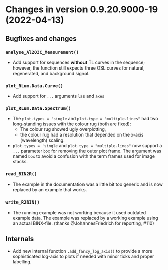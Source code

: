 




<!-- NEWS.md was auto-generated by NEWS.Rmd. Please DO NOT edit by hand!-->

# Changes in version 0.9.20.9000-19 (2022-04-13)

## Bugfixes and changes

### `analyse_Al2O3C_Measurement()`

-   Add support for sequences **without** TL curves in the sequence;
    however, the function still expects three OSL curves for natural,
    regenerated, and background signal.

### `plot_RLum.Data.Curve()`

-   Add support for `...` arguments `las` and `axes`

### `plot_RLum.Data.Spectrum()`

-   The `plot.types = 'single` and `plot.type = "multiple.lines"` had
    two long-standing issues with the colour rug (both are fixed):
    -   The colour rug showed ugly overplotting,
    -   the colour rug had a resolution that depended on the x-axis
        (wavelength) scaling.
-   `plot.types = 'single` and `plot.type = "multiple.lines"` now
    support a `...` parameter `box` for removing the outer plot frame.
    The argument was named `box` to avoid a confusion with the term
    frames used for image stacks.

### `read_BIN2R()`

-   The example in the documentation was a little bit too generic and is
    now replaced by an example that works.

### `write_R2BIN()`

-   The running example was not working because it used outdated example
    data. The example was replaced by a working example using an actual
    BINX-file. (thanks @JohannesFriedrich for reporting, \#110)

## Internals

-   Add new internal function `.add_fancy_log_axis()` to provide a more
    sophisticated log-axis to plots if needed with minor ticks and
    proper labelling.
